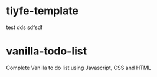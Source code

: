 # tiyfe-template
test
dds
sdfsdf
# vanilla-todo-list

Complete Vanilla to do list using Javascript, CSS and HTML
